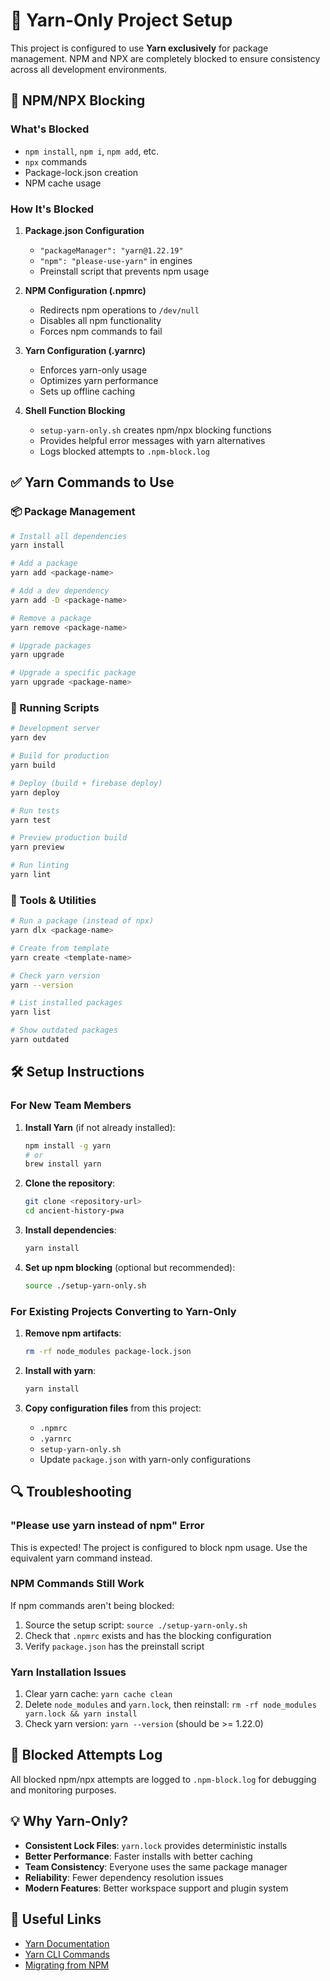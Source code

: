 # 🧶 Yarn-Only Project Setup

This project is configured to use **Yarn exclusively** for package management. NPM and NPX are completely blocked to ensure consistency across all development environments.

## 🚫 NPM/NPX Blocking

### What's Blocked
- `npm install`, `npm i`, `npm add`, etc.
- `npx` commands
- Package-lock.json creation
- NPM cache usage

### How It's Blocked
1. **Package.json Configuration**
   - `"packageManager": "yarn@1.22.19"`
   - `"npm": "please-use-yarn"` in engines
   - Preinstall script that prevents npm usage

2. **NPM Configuration (.npmrc)**
   - Redirects npm operations to `/dev/null`
   - Disables all npm functionality
   - Forces npm commands to fail

3. **Yarn Configuration (.yarnrc)**
   - Enforces yarn-only usage
   - Optimizes yarn performance
   - Sets up offline caching

4. **Shell Function Blocking**
   - `setup-yarn-only.sh` creates npm/npx blocking functions
   - Provides helpful error messages with yarn alternatives
   - Logs blocked attempts to `.npm-block.log`

## ✅ Yarn Commands to Use

### 📦 Package Management
```bash
# Install all dependencies
yarn install

# Add a package
yarn add <package-name>

# Add a dev dependency
yarn add -D <package-name>

# Remove a package
yarn remove <package-name>

# Upgrade packages
yarn upgrade

# Upgrade a specific package
yarn upgrade <package-name>
```

### 🏃 Running Scripts
```bash
# Development server
yarn dev

# Build for production
yarn build

# Deploy (build + firebase deploy)
yarn deploy

# Run tests
yarn test

# Preview production build
yarn preview

# Run linting
yarn lint
```

### 🔧 Tools & Utilities
```bash
# Run a package (instead of npx)
yarn dlx <package-name>

# Create from template
yarn create <template-name>

# Check yarn version
yarn --version

# List installed packages
yarn list

# Show outdated packages
yarn outdated
```

## 🛠 Setup Instructions

### For New Team Members

1. **Install Yarn** (if not already installed):
   ```bash
   npm install -g yarn
   # or
   brew install yarn
   ```

2. **Clone the repository**:
   ```bash
   git clone <repository-url>
   cd ancient-history-pwa
   ```

3. **Install dependencies**:
   ```bash
   yarn install
   ```

4. **Set up npm blocking** (optional but recommended):
   ```bash
   source ./setup-yarn-only.sh
   ```

### For Existing Projects Converting to Yarn-Only

1. **Remove npm artifacts**:
   ```bash
   rm -rf node_modules package-lock.json
   ```

2. **Install with yarn**:
   ```bash
   yarn install
   ```

3. **Copy configuration files** from this project:
   - `.npmrc`
   - `.yarnrc`
   - `setup-yarn-only.sh`
   - Update `package.json` with yarn-only configurations

## 🔍 Troubleshooting

### "Please use yarn instead of npm" Error
This is expected! The project is configured to block npm usage. Use the equivalent yarn command instead.

### NPM Commands Still Work
If npm commands aren't being blocked:
1. Source the setup script: `source ./setup-yarn-only.sh`
2. Check that `.npmrc` exists and has the blocking configuration
3. Verify `package.json` has the preinstall script

### Yarn Installation Issues
1. Clear yarn cache: `yarn cache clean`
2. Delete `node_modules` and `yarn.lock`, then reinstall: `rm -rf node_modules yarn.lock && yarn install`
3. Check yarn version: `yarn --version` (should be >= 1.22.0)

## 📝 Blocked Attempts Log

All blocked npm/npx attempts are logged to `.npm-block.log` for debugging and monitoring purposes.

## 💡 Why Yarn-Only?

- **Consistent Lock Files**: `yarn.lock` provides deterministic installs
- **Better Performance**: Faster installs with better caching
- **Team Consistency**: Everyone uses the same package manager
- **Reliability**: Fewer dependency resolution issues
- **Modern Features**: Better workspace support and plugin system

## 🔗 Useful Links

- [Yarn Documentation](https://yarnpkg.com/getting-started)
- [Yarn CLI Commands](https://yarnpkg.com/cli)
- [Migrating from NPM](https://yarnpkg.com/getting-started/migration)
